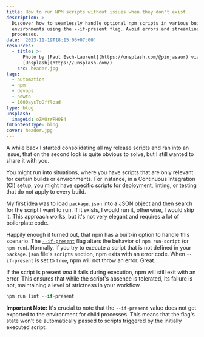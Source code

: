 ```yaml
---
title: How to run NPM scripts without issues when they don't exist
description: >-
  Discover how to seamlessly handle optional npm scripts in various build
  environments using the --if-present flag. Avoid errors and streamline CI
  processes.
date: '2023-11-19T18:15:06+07:00'
resources:
  - title: >-
      Photo by [Paul Esch-Laurent](https://unsplash.com/@pinjasaur) via
      [Unsplash](https://unsplash.com/)
    src: header.jpg
tags:
  - automation
  - npm
  - devops
  - howto
  - 100DaysToOffload
type: blog
unsplash:
  imageid: oZMUrWFHOB4
fmContentType: blog
cover: header.jpg
---
```


A while back I started consolidating all my release scripts and ran into an issue, that on the second look is quite obvious to solve, but I still wanted to share it with you.

You might run into situations, where you have scripts that are only relevant for certain builds or environments. For instance, in a Continuous Integration (CI) setup, you might have specific scripts for deployment, linting, or testing that do not apply to every build.

My first idea was to load `package.json` into a JSON object and then search for the script I want to run. If it exists, I would run it, otherwise, I would skip it. This approach works, but it's not very elegant and requires a lot of boilerplate code.

Happily enough it turned out, that npm has a built-in option to handle this scenario. The [`--if-present`](https://docs.npmjs.com/cli/v9/commands/npm-run-script#if-present) flag alters the behavior of `npm run-script` (or `npm run`). Normally, if you try to execute a script that is not defined in your `package.json` file's `scripts` section, npm exits with an error code. When `--if-present` is set to `true`, npm will not throw an error. Great.

If the script is present *and* it fails during execution, npm will still exit with an error. This ensures that while the script's absence is tolerated, its failure is not, maintaining a level of strictness in your workflow.

```javascript
npm run lint --if-present
```

**Important Note:** It's crucial to note that the `--if-present` value does not get exported to the environment for child processes. This means that the flag's state won't be automatically passed to scripts triggered by the initially executed script.

